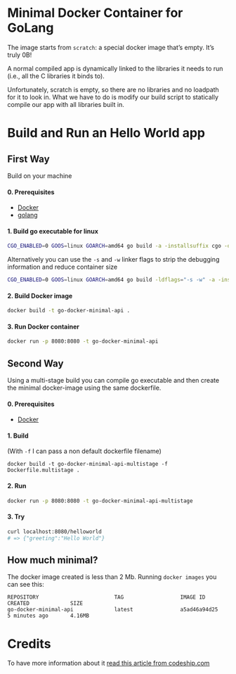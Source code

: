 # Minimal Docker Container for GoLang
The image starts from `scratch`: a special docker image that’s empty. It’s truly 0B!

A normal compiled app is dynamically linked to the libraries it needs to run (i.e., all the C libraries it binds to).

Unfortunately, scratch is empty, so there are no libraries and no loadpath for it to look in. What we have to do is modify our build script to statically compile our app with all libraries built in.

# Build and Run an Hello World app

## First Way
Build on your machine

#### 0. Prerequisites
- [Docker](https://docs.docker.com/install)
- [golang](https://golang.org/doc/install)

#### 1. Build go executable for linux
```sh
CGO_ENABLED=0 GOOS=linux GOARCH=amd64 go build -a -installsuffix cgo -o main .
```

Alternatively you can use the `-s` and `-w` linker flags to strip the debugging information and reduce container size
```sh
CGO_ENABLED=0 GOOS=linux GOARCH=amd64 go build -ldflags="-s -w" -a -installsuffix cgo -o main .
```

#### 2. Build Docker image
```sh
docker build -t go-docker-minimal-api .
```

#### 3. Run Docker container
```sh
docker run -p 8080:8080 -t go-docker-minimal-api
```

## Second Way
Using a multi-stage build you can compile go executable and then create the minimal docker-image using the same dockerfile.

#### 0. Prerequisites
- [Docker](https://docs.docker.com/install)

#### 1. Build
(With `-f` I can pass a non default dockerfile filename)
```
docker build -t go-docker-minimal-api-multistage -f Dockerfile.multistage .
```

#### 2. Run
```sh
docker run -p 8080:8080 -t go-docker-minimal-api-multistage
```

#### 3. Try
```sh
curl localhost:8080/helloworld
# => {"greeting":"Hello World"}
```

## How much minimal?
The docker image created is less than 2 Mb. Running `docker images` you can see this:
```
REPOSITORY                        TAG                  IMAGE ID            CREATED             SIZE
go-docker-minimal-api             latest               a5ad46a94d25        5 minutes ago       4.16MB
```

# Credits
To have more information about it [read this article from codeship.com](https://blog.codeship.com/building-minimal-docker-containers-for-go-applications/)
